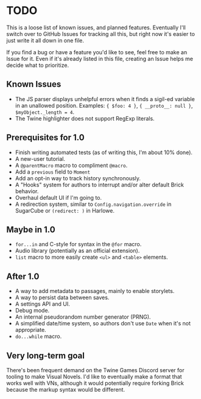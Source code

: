 # TODO

This is a loose list of known issues, and planned features.
Eventually I'll switch over to GitHub Issues for tracking all this,
but right now it's easier to just write it all down in one file.

If you find a bug or have a feature you'd like to see, feel free to make an Issue for it.
Even if it's already listed in this file, creating an Issue helps me decide what to prioritize.

## Known Issues

- The JS parser displays unhelpful errors when it finds a sigil-ed variable in an unallowed position.
  Examples: `{ $foo: 4 }`, `{ __proto__: null }`, `$myObject._length = 4`.
- The Twine highlighter does not support RegExp literals.

## Prerequisites for 1.0

- Finish writing automated tests (as of writing this, I'm about 10% done).
- A new-user tutorial.
- A `@parentMacro` macro to compliment `@macro`.
- Add a `previous` field to `Moment`
- Add an opt-in way to track history synchronously.
- A "Hooks" system for authors to interrupt and/or alter default Brick behavior.
- Overhaul default UI if I'm going to.
- A redirection system, similar to `Config.navigation.override` in SugarCube or `(redirect: )` in Harlowe.

## Maybe in 1.0

- `for...in` and C-style for syntax in the `@for` macro.
- Audio library (potentially as an official extension).
- `list` macro to more easily create `<ul>` and `<table>` elements.

## After 1.0

- A way to add metadata to passages, mainly to enable storylets.
- A way to persist data between saves.
- A settings API and UI.
- Debug mode.
- An internal pseudorandom number generator (PRNG).
- A simplified date/time system, so authors don't use `Date` when it's not appropriate.
- `do...while` macro.

## Very long-term goal

There's been frequent demand on the Twine Games Discord server for tooling to make Visual Novels.
I'd like to eventually make a format that works well with VNs, although it would potentially require forking Brick because the markup syntax would be different.

